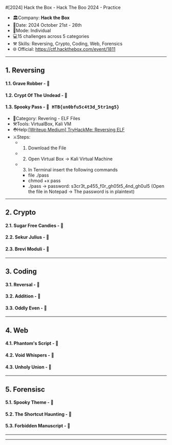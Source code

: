 #[2024] Hack the Box - Hack The Boo 2024 - Practice
- 🏛️Company: **Hack the Box**
- 📅Date: 2024 October 21st - 26th
- 💪Mode: Individual
- 💻15 challenges across 5 categories
- ⚒️ Skills: Reversing, Crypto, Coding, Web, Forensics
- 🌐 Official: https://ctf.hackthebox.com/event/1811

---
## 1. Reversing
#### 1.1. Grave Robber - 🚩<kbd> </kbd>
#### 1.2. Crypt Of The Undead - 🚩<kbd> </kbd>

#### 1.3. Spooky Pass - 🚩<kbd> HTB{un0bfu5c4t3d_5tr1ng5} </kbd>
- 📂Category: Revering - ELF Files
- ⚒️Tools: VirtualBox, Kali VM
- ⛑️Help:[[Writeup Medium] TryHackMe: Reversing ELF](https://medium.com/@xiosec/tryhackme-reversing-elf-60ab96969e41)
- ⚔️Steps: 
	- 1. Download the File
	- 2. Open Virtual Box -> Kali Virtual Machine
	- 3. In Terminal insert the following commands
		- file ./pass
		- chmod +x pass
		- ./pass -> password: s3cr3t_p455_f0r_gh05t5_4nd_gh0ul5 (Open the file in Notepad -> The password is in plaintext)
---
## 2. Crypto
#### 2.1. Sugar Free Candies - 🚩<kbd> </kbd>
#### 2.2. Sekur Julius - 🚩<kbd> </kbd>
#### 2.3. Brevi Moduli - 🚩<kbd> </kbd>
---
## 3. Coding
#### 3.1. Reversal - 🚩<kbd> </kbd>
#### 3.2. Addition - 🚩<kbd> </kbd>
#### 3.3. Oddly Even - 🚩<kbd> </kbd>
---
## 4. Web
#### 4.1. Phantom's Script - 🚩<kbd>  </kbd>
#### 4.2. Void Whispers - 🚩<kbd>  </kbd>
#### 4.3. Unholy Union - 🚩<kbd>  </kbd>
---
## 5. Forensisc
#### 5.1. Spooky Theme - 🚩<kbd>  </kbd>
#### 5.2. The Shortcut Haunting - 🚩<kbd>  </kbd>
#### 5.3. Forbidden Manuscript - 🚩<kbd>  </kbd>
---
---
